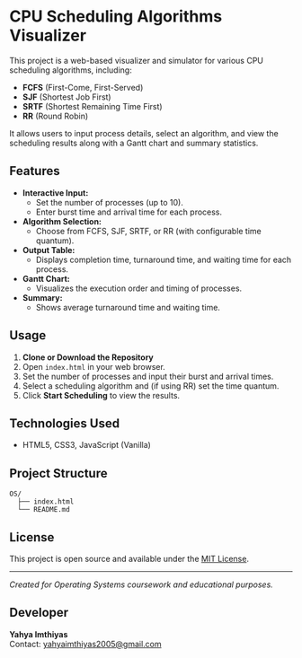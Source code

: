 # CPU Scheduling Algorithms Visualizer

This project is a web-based visualizer and simulator for various CPU scheduling algorithms, including:

- **FCFS** (First-Come, First-Served)
- **SJF** (Shortest Job First)
- **SRTF** (Shortest Remaining Time First)
- **RR** (Round Robin)

It allows users to input process details, select an algorithm, and view the scheduling results along with a Gantt chart and summary statistics.

## Features

- **Interactive Input:**
  - Set the number of processes (up to 10).
  - Enter burst time and arrival time for each process.
- **Algorithm Selection:**
  - Choose from FCFS, SJF, SRTF, or RR (with configurable time quantum).
- **Output Table:**
  - Displays completion time, turnaround time, and waiting time for each process.
- **Gantt Chart:**
  - Visualizes the execution order and timing of processes.
- **Summary:**
  - Shows average turnaround time and waiting time.

## Usage

1. **Clone or Download the Repository**
2. Open `index.html` in your web browser.
3. Set the number of processes and input their burst and arrival times.
4. Select a scheduling algorithm and (if using RR) set the time quantum.
5. Click **Start Scheduling** to view the results.

## Technologies Used

- HTML5, CSS3, JavaScript (Vanilla)

## Project Structure

```
OS/
  ├── index.html
  └── README.md
```

## License

This project is open source and available under the [MIT License](LICENSE).

---

*Created for Operating Systems coursework and educational purposes.*

## Developer

**Yahya Imthiyas**  
Contact: [yahyaimthiyas2005@gmail.com](mailto:yahyaimthiyas2005@gmail.com) 
